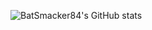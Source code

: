 ![BatSmacker84's GitHub stats](https://github-readme-stats.vercel.app/api?username=BatSmacker84&count_private=true&show_icons=true&theme=tokyonight)
